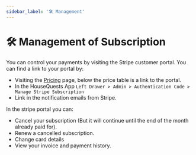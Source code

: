 ```yaml
---
sidebar_label: '🛠 Management'
---
```


# 🛠 Management of Subscription

You can control your payments by visiting the Stripe customer portal. You can find a link to your portal by:

- Visiting the [Pricing](/pricing) page, below the price table is a link to the portal.
- In the HouseQuests App `Left Drawer > Admin > Authentication Code > Manage Stripe Subscription`
- Link in the notification emails from Stripe.

In the stripe portal you can:

- Cancel your subscription (But it will continue until the end of the month already paid for).
- Renew a cancelled subscription.
- Change card details
- View your invoice and payment history.
